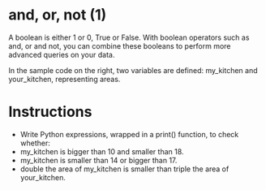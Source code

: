 # and, or, not (1)
A boolean is either 1 or 0, True or False. With boolean operators such as and, or and not, you can combine these booleans to perform more advanced queries on your data.

In the sample code on the right, two variables are defined: my_kitchen and your_kitchen, representing areas.

# Instructions

- Write Python expressions, wrapped in a print() function, to check whether:
- my_kitchen is bigger than 10 and smaller than 18.
- my_kitchen is smaller than 14 or bigger than 17.
- double the area of my_kitchen is smaller than triple the area of your_kitchen.
